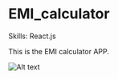 # EMI_calculator

Skills: React.js

This is the EMI calculator APP.

![Alt text](<Screenshot 2024-08-14 at 12.11.56 PM.png>)

